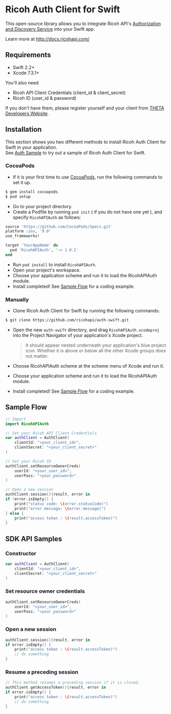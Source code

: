 # Ricoh Auth Client for Swift

This open-source library allows you to integrate Ricoh API's [Authorization and Discovery Service](http://docs.ricohapi.com/docs/authorization-and-discovery-service/) into your Swift app.

Learn more at http://docs.ricohapi.com/

## Requirements

* Swift 2.2+
* Xcode 7.3.1+

You'll also need

* Ricoh API Client Credentials (client_id & client_secret)
* Ricoh ID (user_id & password)

If you don't have them, please register yourself and your client from [THETA Developers Website](http://contest.theta360.com/).

## Installation
This section shows you two different methods to install Ricoh Auth Client for Swift in your application.  
See [Auth Sample](https://github.com/ricohapi/auth-swift/tree/master/Sample#auth-sample) to try out a sample of Ricoh Auth Client for Swift.

### CocoaPods
* If it is your first time to use [CocoaPods](https://cocoapods.org/), run the following commands to set it up.
```sh
$ gem install cocoapods
$ pod setup
```

* Go to your project directory.
* Create a Podfile by running `pod init` ( if you do not have one yet ), and specify `RicohAPIAuth` as follows:
```ruby
source 'https://github.com/CocoaPods/Specs.git'
platform :ios, '9.0'
use_frameworks!

target 'YourAppName' do
  pod 'RicohAPIAuth', '~> 1.0.1'
end
```
* Run `pod install` to install `RicohAPIAuth`.
* Open your project's workspace.
* Choose your application scheme and run it to load the RicohAPIAuth module.
* Install completed! See [Sample Flow](https://github.com/ricohapi/auth-swift#sample-flow) for a coding example.

### Manually
* Clone Ricoh Auth Client for Swift by running the following commands:
```sh
$ git clone https://github.com/ricohapi/auth-swift.git
```
* Open the new `auth-swift` directory, and drag `RicohAPIAuth.xcodeproj` into the Project Navigator of your application's Xcode project.

    > It should appear nested underneath your application's blue project icon.
    > Whether it is above or below all the other Xcode groups does not matter.

* Choose RicohAPIAuth scheme at the scheme menu of Xcode and run it.
* Choose your application scheme and run it to load the RicohAPIAuth module.
* Install completed! See [Sample Flow](https://github.com/ricohapi/auth-swift#sample-flow) for a coding example.

## Sample Flow

```swift
// Import
import RicohAPIAuth

// Set your Ricoh API Client Credentials
var authClient = AuthClient(
    clientId: "<your_client_id>",
    clientSecret: "<your_client_secret>"
)

// Set your Ricoh ID
authClient.setResourceOwnerCreds(
    userId: "<your_user_id>",
    userPass: "<your_password>"
)

// Open a new session
authClient.session(){result, error in
if !error.isEmpty() {
    print("status code: \(error.statusCode)")
    print("error message: \(error.message)")
} else {
    print("access token : \(result.accessToken)")
}
```

## SDK API Samples

### Constructor
```swift
var authClient = AuthClient(
    clientId: "<your_client_id>",
    clientSecret: "<your_client_secret>"
)
```

### Set resource owner credentials
```swift
authClient.setResourceOwnerCreds(
    userId: "<your_user_id>",
    userPass: "<your_password>"
)
```

### Open a new session
```swift
authClient.session(){result, error in
if error.isEmpty() {
    print("access token : \(result.accessToken)")
    // do something
}
```

### Resume a preceding session
```swift
// This method resumes a preceding session if it is closed.
authClient.getAccessToken(){result, error in
if error.isEmpty() {
    print("access token : \(result.accessToken)")
    // do something
}
```
